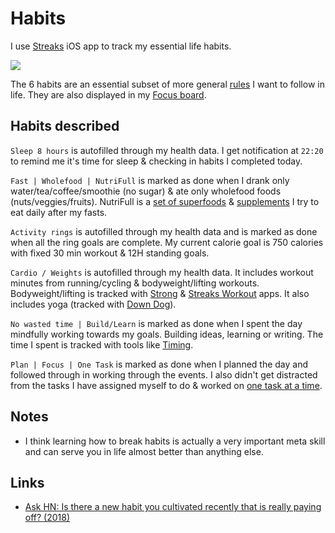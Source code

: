 # Habits

I use [Streaks](https://streaksapp.com) iOS app to track my essential life habits.

![](https://i.imgur.com/fD2u37A.jpg)

The 6 habits are an essential subset of more general [rules](rules.md) I want to follow in life. They are also displayed in my [Focus board](focusing.md).

## Habits described

`Sleep 8 hours` is autofilled through my health data. I get notification at `22:20` to remind me it's time for sleep & checking in habits I completed today.

`Fast | Wholefood | NutriFull` is marked as done when I drank only water/tea/coffee/smoothie (no sugar) & ate only wholefood foods (nuts/veggies/fruits). NutriFull is a [set of superfoods](../health/nutrition/foods.md) & [supplements](../health/nutrition/supplements.md) I try to eat daily after my fasts.

`Activity rings` is autofilled through my health data and is marked as done when all the ring goals are complete. My current calorie goal is 750 calories with fixed 30 min workout & 12H standing goals.

`Cardio / Weights` is autofilled through my health data. It includes workout minutes from running/cycling & bodyweight/lifting workouts. Bodyweight/lifting is tracked with [Strong](https://strong.app) & [Streaks Workout](https://streaksworkout.com) apps. It also includes yoga (tracked with [Down Dog](https://www.downdogapp.com)).

`No wasted time | Build/Learn` is marked as done when I spent the day mindfully working towards my goals. Building ideas, learning or writing. The time I spent is tracked with tools like [Timing](../macOS/apps/timing.md).

`Plan | Focus | One Task` is marked as done when I planned the day and followed through in working through the events. I also didn't get distracted from the tasks I have assigned myself to do & worked on [one task at a time](../research/solving-problems.md).

## Notes

- I think learning how to break habits is actually a very important meta skill and can serve you in life almost better than anything else.

## Links

- [Ask HN: Is there a new habit you cultivated recently that is really paying off? (2018)](https://news.ycombinator.com/item?id=17291127)
